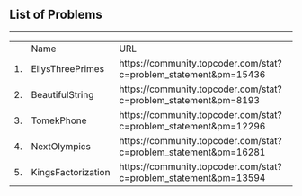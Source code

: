 <h2>List of Problems</h2>
<hr>
<table>
<th>
<td>Name</td>
<td>URL</td>
</th>
<tr>
<td>1.</td><td>EllysThreePrimes</td><td>https://community.topcoder.com/stat?c=problem_statement&pm=15436</td>
</tr>
<tr>
<td>2.</td><td>BeautifulString</td><td>https://community.topcoder.com/stat?c=problem_statement&pm=8193</td>
</tr>
<tr>
<td>3.</td><td>TomekPhone</td><td>https://community.topcoder.com/stat?c=problem_statement&pm=12296</td>
</tr>
<tr>
<td>4.</td><td>NextOlympics</td><td>https://community.topcoder.com/stat?c=problem_statement&pm=16281</td>
</tr>
<tr>
<td>5.</td><td>KingsFactorization</td><td>https://community.topcoder.com/stat?c=problem_statement&pm=13594</td>
</tr>
</table>
